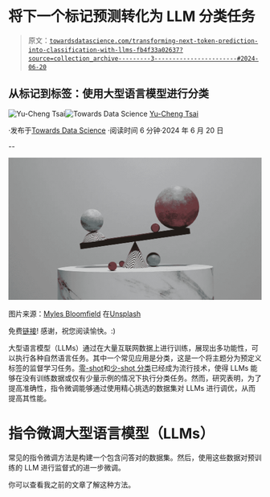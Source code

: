 # 将下一个标记预测转化为 LLM 分类任务

> 原文：[`towardsdatascience.com/transforming-next-token-prediction-into-classification-with-llms-fb4f33a02637?source=collection_archive---------3-----------------------#2024-06-20`](https://towardsdatascience.com/transforming-next-token-prediction-into-classification-with-llms-fb4f33a02637?source=collection_archive---------3-----------------------#2024-06-20)

## 从标记到标签：使用大型语言模型进行分类

[](https://medium.com/@yuchengtsai84?source=post_page---byline--fb4f33a02637--------------------------------)![Yu-Cheng Tsai](https://medium.com/@yuchengtsai84?source=post_page---byline--fb4f33a02637--------------------------------)[](https://towardsdatascience.com/?source=post_page---byline--fb4f33a02637--------------------------------)![Towards Data Science](https://towardsdatascience.com/?source=post_page---byline--fb4f33a02637--------------------------------) [Yu-Cheng Tsai](https://medium.com/@yuchengtsai84?source=post_page---byline--fb4f33a02637--------------------------------)

·发布于[Towards Data Science](https://towardsdatascience.com/?source=post_page---byline--fb4f33a02637--------------------------------) ·阅读时间 6 分钟·2024 年 6 月 20 日

--

![](img/b7df3c282346bf90d1b8ab34a4d1fd47.png)

图片来源：[Myles Bloomfield](https://unsplash.com/@loomydoons?utm_source=medium&utm_medium=referral) 在[Unsplash](https://unsplash.com/?utm_source=medium&utm_medium=referral)

免费[链接](https://medium.com/towards-data-science/transforming-next-token-prediction-into-classification-with-llms-fb4f33a02637?sk=c5693c58c60d47d6a1846cbafffd1b8a)! 感谢，祝您阅读愉快。:)

大型语言模型（LLMs）通过在大量互联网数据上进行训练，展现出多功能性，可以执行各种自然语言任务。其中一个常见应用是分类，这是一个将主题分为预定义标签的监督学习任务。[零-shot](https://huggingface.co/tasks/zero-shot-classification)和[少-shot 分类](https://huggingface.co/blog/few-shot-learning-gpt-neo-and-inference-api)已经成为流行技术，使得 LLMs 能够在没有训练数据或仅有少量示例的情况下执行分类任务。然而，研究表明，为了提高准确性，指令微调能够通过使用精心挑选的数据集对 LLMs 进行调优，从而提高其性能。

# 指令微调大型语言模型（LLMs）

常见的指令微调方法是构建一个包含问答对的数据集。然后，使用这些数据对预训练的 LLM 进行监督式的进一步微调。

你可以查看我之前的文章了解这种方法。

